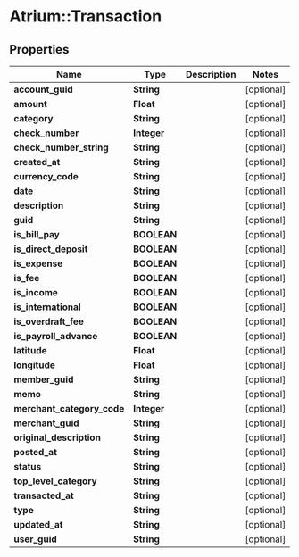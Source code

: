 # Atrium::Transaction

## Properties
Name | Type | Description | Notes
------------ | ------------- | ------------- | -------------
**account_guid** | **String** |  | [optional] 
**amount** | **Float** |  | [optional] 
**category** | **String** |  | [optional] 
**check_number** | **Integer** |  | [optional] 
**check_number_string** | **String** |  | [optional] 
**created_at** | **String** |  | [optional] 
**currency_code** | **String** |  | [optional] 
**date** | **String** |  | [optional] 
**description** | **String** |  | [optional] 
**guid** | **String** |  | [optional] 
**is_bill_pay** | **BOOLEAN** |  | [optional] 
**is_direct_deposit** | **BOOLEAN** |  | [optional] 
**is_expense** | **BOOLEAN** |  | [optional] 
**is_fee** | **BOOLEAN** |  | [optional] 
**is_income** | **BOOLEAN** |  | [optional] 
**is_international** | **BOOLEAN** |  | [optional] 
**is_overdraft_fee** | **BOOLEAN** |  | [optional] 
**is_payroll_advance** | **BOOLEAN** |  | [optional] 
**latitude** | **Float** |  | [optional] 
**longitude** | **Float** |  | [optional] 
**member_guid** | **String** |  | [optional] 
**memo** | **String** |  | [optional] 
**merchant_category_code** | **Integer** |  | [optional] 
**merchant_guid** | **String** |  | [optional] 
**original_description** | **String** |  | [optional] 
**posted_at** | **String** |  | [optional] 
**status** | **String** |  | [optional] 
**top_level_category** | **String** |  | [optional] 
**transacted_at** | **String** |  | [optional] 
**type** | **String** |  | [optional] 
**updated_at** | **String** |  | [optional] 
**user_guid** | **String** |  | [optional] 


